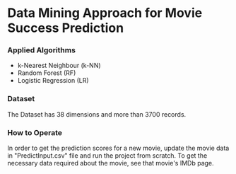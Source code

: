 # Data Mining Approach for Movie Success Prediction

### Applied Algorithms
  - k-Nearest Neighbour (k-NN)
  - Random Forest (RF)
  - Logistic Regression (LR)

### Dataset
  The Dataset has 38 dimensions and more than 3700 records.

### How to Operate
  In order to get the prediction scores for a new movie, update the movie data in "PredictInput.csv" file and run the project from scratch. To get the necessary data required about the movie, see that movie's IMDb page.
